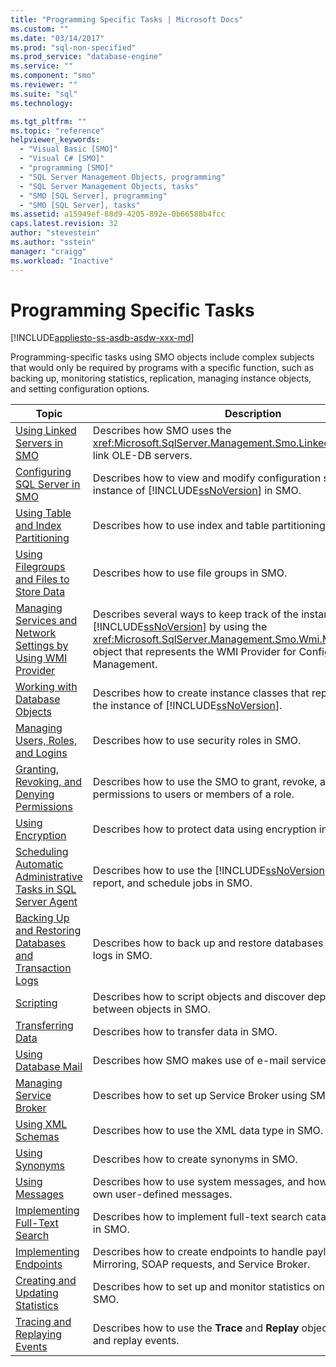 ```yaml
---
title: "Programming Specific Tasks | Microsoft Docs"
ms.custom: ""
ms.date: "03/14/2017"
ms.prod: "sql-non-specified"
ms.prod_service: "database-engine"
ms.service: ""
ms.component: "smo"
ms.reviewer: ""
ms.suite: "sql"
ms.technology: 

ms.tgt_pltfrm: ""
ms.topic: "reference"
helpviewer_keywords: 
  - "Visual Basic [SMO]"
  - "Visual C# [SMO]"
  - "programming [SMO]"
  - "SQL Server Management Objects, programming"
  - "SQL Server Management Objects, tasks"
  - "SMO [SQL Server], programming"
  - "SMO [SQL Server], tasks"
ms.assetid: a15949ef-88d9-4205-892e-0b66588b4fcc
caps.latest.revision: 32
author: "stevestein"
ms.author: "sstein"
manager: "craigg"
ms.workload: "Inactive"
---
```

# Programming Specific Tasks
[!INCLUDE[appliesto-ss-asdb-asdw-xxx-md](../../includes/appliesto-ss-asdb-asdw-xxx-md.md)]

  Programming-specific tasks using SMO objects include complex subjects that would only be required by programs with a specific function, such as backing up, monitoring statistics, replication, managing instance objects, and setting configuration options.  
  
|Topic|Description|  
|-----------|-----------------|  
|[Using Linked Servers in SMO](../../../relational-databases/server-management-objects-smo/tasks/using-linked-servers-in-smo.md)|Describes how SMO uses the <xref:Microsoft.SqlServer.Management.Smo.LinkedServer> object to link OLE-DB servers.|  
|[Configuring SQL Server in SMO](../../../relational-databases/server-management-objects-smo/tasks/configuring-sql-server-in-smo.md)|Describes how to view and modify configuration settings for the instance of [!INCLUDE[ssNoVersion](../../../includes/ssnoversion-md.md)] in SMO.|  
|[Using Table and Index Partitioning](../../../relational-databases/server-management-objects-smo/tasks/using-table-and-index-partitioning.md)|Describes how to use index and table partitioning in SMO.|  
|[Using Filegroups and Files to Store Data](../../../relational-databases/server-management-objects-smo/tasks/using-filegroups-and-files-to-store-data.md)|Describes how to use file groups in SMO.|  
|[Managing Services and Network Settings by Using WMI Provider](../../../relational-databases/server-management-objects-smo/tasks/managing-services-and-network-settings-by-using-wmi-provider.md)|Describes several ways to keep track of the instance of [!INCLUDE[ssNoVersion](../../../includes/ssnoversion-md.md)] by using the <xref:Microsoft.SqlServer.Management.Smo.Wmi.ManagedComputer> object that represents the WMI Provider for Configuration Management.|  
|[Working with Database Objects](../../../relational-databases/server-management-objects-smo/tasks/creating-altering-and-removing-database-objects.md)|Describes how to create instance classes that represent objects on the instance of [!INCLUDE[ssNoVersion](../../../includes/ssnoversion-md.md)].|  
|[Managing Users, Roles, and Logins](../../../relational-databases/server-management-objects-smo/tasks/managing-users-roles-and-logins.md)|Describes how to use security roles in SMO.|  
|[Granting, Revoking, and Denying Permissions](../../../relational-databases/server-management-objects-smo/tasks/granting-revoking-and-denying-permissions.md)|Describes how to use the SMO to grant, revoke, and deny permissions to users or members of a role.|  
|[Using Encryption](../../../relational-databases/server-management-objects-smo/tasks/using-encryption.md)|Describes how to protect data using encryption in SMO.|  
|[Scheduling Automatic Administrative Tasks in SQL Server Agent](../../../relational-databases/server-management-objects-smo/tasks/scheduling-automatic-administrative-tasks-in-sql-server-agent.md)|Describes how to use the [!INCLUDE[ssNoVersion](../../../includes/ssnoversion-md.md)] Agent to monitor, report, and schedule jobs in SMO.|  
|[Backing Up and Restoring Databases and Transaction Logs](../../../relational-databases/server-management-objects-smo/tasks/backing-up-and-restoring-databases-and-transaction-logs.md)|Describes how to back up and restore databases and transaction logs in SMO.|  
|[Scripting](../../../relational-databases/server-management-objects-smo/tasks/scripting.md)|Describes how to script objects and discover dependencies between objects in SMO.|  
|[Transferring Data](../../../relational-databases/server-management-objects-smo/tasks/transferring-data.md)|Describes how to transfer data in SMO.|  
|[Using Database Mail](../../../relational-databases/server-management-objects-smo/tasks/using-database-mail.md)|Describes how SMO makes use of e-mail services.|  
|[Managing Service Broker](../../../relational-databases/server-management-objects-smo/tasks/managing-service-broker.md)|Describes how to set up Service Broker using SMO.|  
|[Using XML Schemas](../../../relational-databases/server-management-objects-smo/tasks/using-xml-schemas.md)|Describes how to use the XML data type in SMO.|  
|[Using Synonyms](../../../relational-databases/server-management-objects-smo/tasks/using-synonyms.md)|Describes how to create synonyms in SMO.|  
|[Using Messages](../../../relational-databases/server-management-objects-smo/tasks/using-messages.md)|Describes how to use system messages, and how to define your own user-defined messages.|  
|[Implementing Full-Text Search](../../../relational-databases/server-management-objects-smo/tasks/implementing-full-text-search.md)|Describes how to implement full-text search catalogs and indexes in SMO.|  
|[Implementing Endpoints](../../../relational-databases/server-management-objects-smo/tasks/implementing-endpoints.md)|Describes how to create endpoints to handle payloads for Database Mirroring, SOAP requests, and Service Broker.|  
|[Creating and Updating Statistics](../../../relational-databases/server-management-objects-smo/tasks/creating-and-updating-statistics.md)|Describes how to set up and monitor statistics on a database in SMO.|  
|[Tracing and Replaying Events](../../../relational-databases/server-management-objects-smo/tasks/tracing-and-replaying-events.md)|Describes how to use the **Trace** and **Replay** objects in SMO to trace and replay events.|  
  
  
